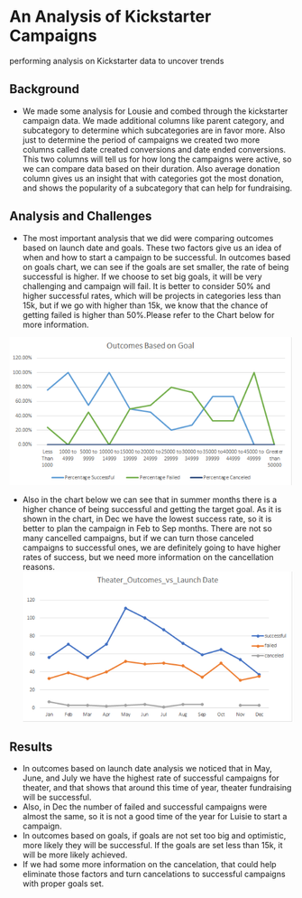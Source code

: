 # An Analysis of Kickstarter Campaigns
performing analysis on Kickstarter data to uncover trends

## Background
* We made some analysis for Lousie and combed through the kickstarter campaign data. We made additional columns like parent category, and subcategory to determine which subcategories are in favor more. 
Also just to determine the period of campaigns we created two more columns called date created conversions and date ended conversions. This two columns will tell us for how long the campaigns were active, so we can compare data based on their duration.
Also average donation column gives us an insight that with categories got the most donation, and shows the popularity of a subcategory that can help for fundraising.


## Analysis and Challenges

* The most important analysis that we did were comparing outcomes based on launch date and goals. These two factors give us an idea of when and how to start a campaign to be successful. In outcomes based on goals chart, we can see if the goals are set smaller, the rate of being successful is higher. If we choose to set big goals, it will be very challenging and campaign will fail. It is better to consider 50% and higher successful rates, which will be projects in categories less than 15k, but if we go with higher than 15k, we know that the chance of getting failed is higher than 50%.Please refer to the Chart below for more information.


![Outcomes_vs_Goals](https://github.com/KANIKOLIJI/kickstarter-analysis/blob/main/resources/Outcomes_vs_Goals.png)
* Also in the chart below we can see that in summer months there is a higher chance of being successful and getting the target goal. As it is shown in the chart, in Dec we have the lowest success rate, so it is better to plan the campaign in Feb to Sep months. There are not so many cancelled campaigns, but if we can turn those canceled campaigns to successful ones, we are definitely going to have higher rates of success, but we need more information on the cancellation reasons.
![Theater_Outcomes_vs_Launch](https://github.com/KANIKOLIJI/kickstarter-analysis/blob/main/resources/Theater_Outcomes_vs_Launch.png)

## Results 
* In outcomes based on launch date analysis we noticed that in May, June, and July we have the highest rate of successful campaigns for theater, 
and that shows that around this time of year, theater fundraising will be successful. 
* Also, in Dec the number of failed and successful campaigns were almost the same, so it is not a good time of the year for Luisie to start a campaign.
* In outcomes based on goals, if goals are not set too big and optimistic, more likely they will be successful. If the goals are set less than 15k, 
it will be more likely achieved.
* If we had some more information on the cancelation, that could help eliminate those factors and turn cancelations to successful campaigns with proper goals set. 







